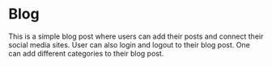 # Blog

This is a simple blog post where users can add their posts and connect their social media sites.
User can also login and logout to their blog post.
One can add different categories to their blog post.
